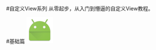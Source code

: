 ﻿#自定义View系列
从零起步，从入门到懵逼的自定义View教程。

#基础篇
<a href="https://github.com/VampireCarrot/CustomView/blob/master/README.md">
<img src="https://github.com/VampireCarrot/CustomView/blob/master/app/src/main/res/mipmap-hdpi/ic_launcher.png"></img>
</a>







































































































































































































